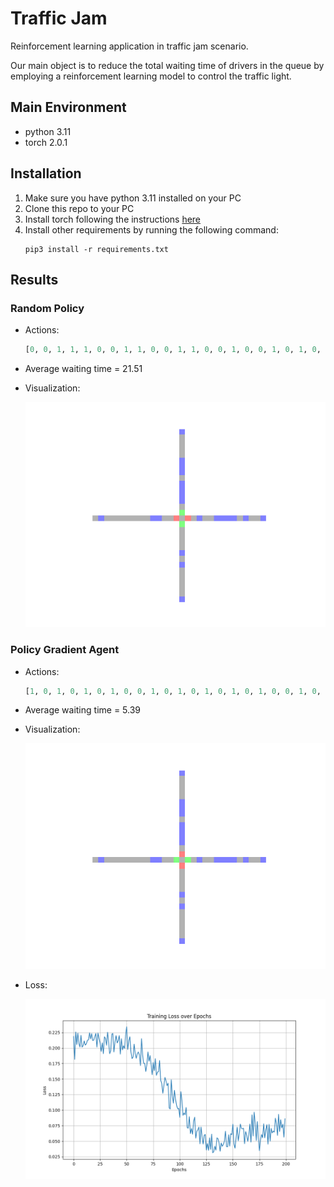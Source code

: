 # Traffic Jam
Reinforcement learning application in traffic jam scenario.

Our main object is to reduce the total waiting time of drivers in the queue by employing a reinforcement learning model to control the traffic light.

## Main Environment
- python 3.11
- torch 2.0.1

## Installation
1. Make sure you have python 3.11 installed on your PC
2. Clone this repo to your PC
3. Install torch following the instructions [here](https://pytorch.org/get-started/locally/)
4. Install other requirements by running the following command:
    ```shell
    pip3 install -r requirements.txt
    ```

## Results
### Random Policy
- Actions: 
    ```python
    [0, 0, 1, 1, 1, 0, 0, 1, 1, 0, 0, 1, 1, 0, 0, 1, 0, 0, 1, 0, 1, 0, 0, 0, 0, 0, 0, 1, 1, 1, 0, 1, 1, 0, 1, 0, 0, 0, 0, 0, 1, 0, 1, 1, 0, 0, 0, 0, 0, 0, 0, 0, 1, 0, 0, 0, 1, 0, 1, 1, 0, 1, 1, 1, 0, 1, 1, 0, 0, 0, 0, 0, 1, 1, 0, 0, 0, 1, 0, 0, 0, 0, 1, 1, 1, 0, 1, 1, 0, 1, 1, 0, 1, 0, 1, 1, 1, 1, 0, 1]
    ```
- Average waiting time = 21.51
- Visualization:

  ![Random Policy](docs/random_policy.gif)

### Policy Gradient Agent
- Actions: 
  ```python
  [1, 0, 1, 0, 1, 0, 1, 0, 0, 1, 0, 1, 0, 1, 0, 1, 0, 1, 0, 0, 1, 0, 0, 1, 0, 1, 0, 0, 0, 1, 0, 1, 1, 0, 1, 0, 1, 0, 1, 0, 1, 0, 1, 0, 1, 0, 1, 0, 1, 0, 1, 0, 1, 0, 1, 0, 1, 0, 1, 0, 1, 0, 1, 0, 0, 1, 0, 1, 0, 0, 0, 0, 1, 0, 1, 0, 1, 0, 0, 1, 0, 1, 0, 0, 1, 0, 1, 0, 1, 0, 1, 0, 1, 0, 1, 0, 1, 0, 1, 0]
  ```
- Average waiting time = 5.39
- Visualization:

  ![Policy Gradient Agent](docs/policy_gradient_agent.gif)

- Loss:

  ![Loss](docs/pg_training_loss_plot.png)
